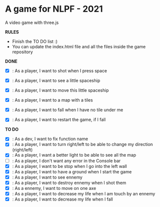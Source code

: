A game for NLPF - 2021
===========================

A video game with three.js

**RULES**
- Finish the TO DO list :)
- You can update the index.html file and all the files inside the game repository

**DONE**

- [X] : As a player, I want to shot when I press space
- [X] : As a player, I want to see a little spaceship
- [X] : As a player, I want to move this little spaceship
- [X] : As a player, I want to a map with a tiles
- [X] : As a player, I want to fall when I have no tile under me
- [X] : As a player, I want to restart the game, if I fall


**TO DO**

- [X] : As a dev, I want to fix function name
- [X] : As a player, I want to turn right/left to be able to change my direction (right/left)
- [X] : As a player, I want a better light to be able to see all the map
- [ ] : As a player, I don't want any error in the Console bar 
- [X] : As a player, I want to be stop when I go into the left wall
- [X] : As a player, I want to have a ground when I start the game
- [X] : As a player, I want to see ennemy
- [X] : As a player, I want to destroy ennemy when I shot them
- [X] : As a ennemy, I want to move on one axe
- [X] : As a player, I want to decrease my life when I am touch by an ennemy
- [X] : As a player, I want to decrease my life when I fall 
